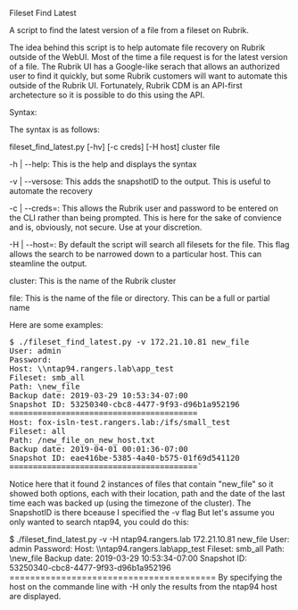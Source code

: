 Fileset Find Latest
<p>
A script to find the latest version of a file from a fileset on Rubrik.
<p>
The idea behind this script is to help automate file recovery on Rubrik outside of the WebUI.  Most of the time a file
request is for the latest version of a file.  The Rubrik UI has a Google-like serach that allows an authorized user to 
find it quickly, but some Rubrik customers will want to automate this outside of the Rubrik UI.  Fortunately, Rubrik CDM
is an API-first archetecture so it is possible to do this using the API.
<p>
Syntax:
<p>
The syntax is as follows:
<p>
fileset_find_latest.py [-hv] [-c creds] [-H host] cluster file
<p>
-h | --help: This is the help and displays the syntax<p>
-v | --versose: This adds the snapshotID to the output.  This is useful to automate the recovery<p>
-c | --creds=<user:password>: This allows the Rubrik user and password to be entered on the CLI rather than being
prompted.  This is here for the sake of convience and is, obviously, not secure.  Use at your discretion. <p>
-H | --host=<hostname>: By default the script will search all filesets for the file.  This flag allows the search to be 
narrowed down to a particular host.  This can steamline the output.<p>
cluster:  This is the name of the Rubrik cluster<p>
file:  This is the name of the file or directory.  This can be a full or partial name
<p>
Here are some examples:<p>
<pre>$ ./fileset_find_latest.py -v 172.21.10.81 new_file
User: admin
Password: 
Host: \\ntap94.rangers.lab\app_test
Fileset: smb_all
Path: \new_file
Backup date: 2019-03-29 10:53:34-07:00
Snapshot ID: 53250340-cbc8-4477-9f93-d96b1a952196
========================================
Host: fox-isln-test.rangers.lab:/ifs/small_test
Fileset: all
Path: /new_file_on_new_host.txt
Backup date: 2019-04-01 00:01:36-07:00
Snapshot ID: eae416be-5385-4a40-b575-01f69d541120
========================================`</pre>
Notice here that it found 2 instances of files that contain "new_file" so it showed both options, each with their
location, path and the date of the last time each was backed up (using the timezone of the cluster).  The SnapshotID is 
there bceause I specified the -v flag But let's assume 
you only wanted to search ntap94, you could do this:
<p>
</pre>$ ./fileset_find_latest.py -v -H ntap94.rangers.lab 172.21.10.81 new_file
User: admin
Password: 
Host: \\ntap94.rangers.lab\app_test
Fileset: smb_all
Path: \new_file
Backup date: 2019-03-29 10:53:34-07:00
Snapshot ID: 53250340-cbc8-4477-9f93-d96b1a952196
========================================</pre>
By specifying the host on the commande line with -H only the results from the ntap94 host are displayed.




